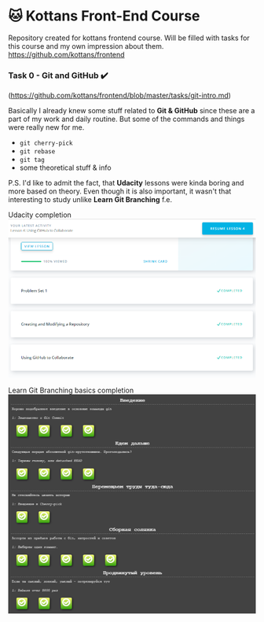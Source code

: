 # :cat: Kottans Front-End Course
Repository created for kottans frontend course. Will be filled with tasks for this course and my own impression about them.
https://github.com/kottans/frontend

### Task 0 - Git and GitHub :heavy_check_mark:
(https://github.com/kottans/frontend/blob/master/tasks/git-intro.md)

Basically I already knew some stuff related to __Git & GitHub__ since these are a part of my work and daily routine. But some of the commands and things were really new for me.
  * `git cherry-pick`
  * `git rebase`
  * `git tag`
  * some theoretical stuff & info

P.S. I'd like to admit the fact, that __Udacity__ lessons were kinda boring and more based on theory. Even though it is also important, it wasn't that interesting to study unlike __Learn Git Branching__ f.e.

Udacity completion
![Udacity screenshot](https://raw.githubusercontent.com/michailozdemir/kottans-frontend/master/task_0/task-0.png)

Learn Git Branching basics completion
![Learn Git Branching screenshot](https://raw.githubusercontent.com/michailozdemir/kottans-frontend/master/task_0/task-0_1.png)


